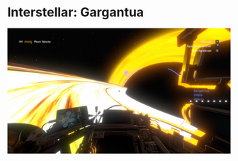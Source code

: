 # Interstellar: Gargantua
![interstellargargantua](https://raw.githubusercontent.com/Tandicase/interstellargargantua/main/20220108194500_1.jpg)